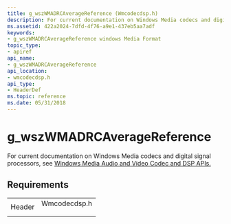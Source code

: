 ```yaml
---
title: g_wszWMADRCAverageReference (Wmcodecdsp.h)
description: For current documentation on Windows Media codecs and digital signal processors, see Windows Media Audio and Video Codec and DSP APIs.
ms.assetid: 422a2024-7dfd-4f76-a9e1-437eb5aa7adf
keywords:
- g_wszWMADRCAverageReference windows Media Format
topic_type:
- apiref
api_name:
- g_wszWMADRCAverageReference
api_location:
- wmcodecdsp.h
api_type:
- HeaderDef
ms.topic: reference
ms.date: 05/31/2018
---
```


# g\_wszWMADRCAverageReference

For current documentation on Windows Media codecs and digital signal processors, see [Windows Media Audio and Video Codec and DSP APIs.](/previous-versions//dd464626(v=vs.85))

## Requirements



|                   |                                                                                         |
|-------------------|-----------------------------------------------------------------------------------------|
| Header<br/> | <dl> <dt>Wmcodecdsp.h</dt> </dl> |



 

